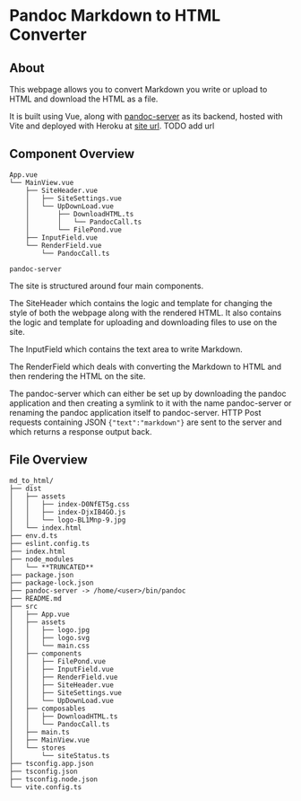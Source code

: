 # Pandoc Markdown to HTML Converter

## About

This webpage allows you to convert Markdown you write or upload to HTML
and download the HTML as a file.

It is built using Vue, along with [pandoc-server](https://pandoc.org/pandoc-server.html) as its backend,
hosted with Vite and deployed with Heroku at [site url](http://localhost:5173/). TODO add url

## Component Overview

```text
App.vue
└── MainView.vue
    ├── SiteHeader.vue
    │   ├── SiteSettings.vue
    │   └── UpDownLoad.vue
    │       ├── DownloadHTML.ts
    │       │   └── PandocCall.ts
    │       └── FilePond.vue
    ├── InputField.vue
    └── RenderField.vue
        └── PandocCall.ts

pandoc-server
```

The site is structured around four main components.

The SiteHeader which contains the logic and template for changing the style of
both the webpage along with the rendered HTML. It also contains the logic and
template for uploading and downloading files to use on the site.

The InputField which contains the text area to write Markdown.

The RenderField which deals with converting the Markdown to HTML
and then rendering the HTML on the site.

The pandoc-server which can either be set up by downloading the pandoc application
and then creating a symlink to it with the name pandoc-server or renaming the pandoc
application itself to pandoc-server. HTTP Post requests containing JSON `{"text":"markdown"}`
are sent to the server and which returns a response output back.

## File Overview

```text
md_to_html/
├── dist
│   ├── assets
│   │   ├── index-D0NfET5g.css
│   │   ├── index-DjxIB4GO.js
│   │   └── logo-BL1Mnp-9.jpg
│   └── index.html
├── env.d.ts
├── eslint.config.ts
├── index.html
├── node_modules
│   └── **TRUNCATED**
├── package.json
├── package-lock.json
├── pandoc-server -> /home/<user>/bin/pandoc
├── README.md
├── src
│   ├── App.vue
│   ├── assets
│   │   ├── logo.jpg
│   │   ├── logo.svg
│   │   └── main.css
│   ├── components
│   │   ├── FilePond.vue
│   │   ├── InputField.vue
│   │   ├── RenderField.vue
│   │   ├── SiteHeader.vue
│   │   ├── SiteSettings.vue
│   │   └── UpDownLoad.vue
│   ├── composables
│   │   ├── DownloadHTML.ts
│   │   └── PandocCall.ts
│   ├── main.ts
│   ├── MainView.vue
│   └── stores
│       └── siteStatus.ts
├── tsconfig.app.json
├── tsconfig.json
├── tsconfig.node.json
└── vite.config.ts
```

